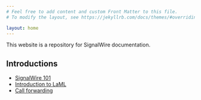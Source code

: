 ```yaml
---
# Feel free to add content and custom Front Matter to this file.
# To modify the layout, see https://jekyllrb.com/docs/themes/#overriding-theme-defaults

layout: home
---
```


This website is a repository for SignalWire documentation.

## Introductions
- [SignalWire 101](/intros/signalwire_101)
- [Introduction to LaML](/intros/intro_laml)
- [Call forwarding](/intros/call_forwarding)